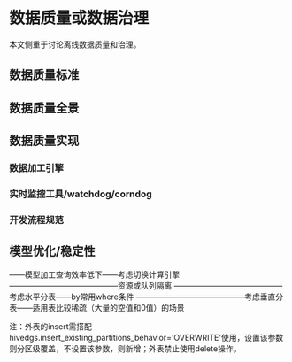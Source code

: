 # 数据质量或数据治理

本文侧重于讨论离线数据质量和治理。

## 数据质量标准

## 数据质量全景

## 数据质量实现

### 数据加工引擎

### 实时监控工具/watchdog/corndog

### 开发流程规范

## 模型优化/稳定性

——模型加工查询效率低下——考虑切换计算引擎
——————————————资源或队列隔离
——————————————考虑水平分表——by常用where条件
——————————————考虑垂直分表——适用表比较稀疏（大量的空值和0值）的场景


注：外表的insert需搭配hivedgs.insert_existing_partitions_behavior='OVERWRITE'使用，设置该参数则分区级覆盖，不设置该参数，则新增；外表禁止使用delete操作。



